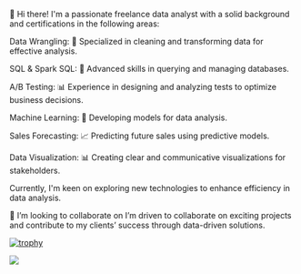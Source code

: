 👋 Hi there! I'm a passionate freelance data analyst with a solid background and certifications in the following areas:

Data Wrangling: 🧹 Specialized in cleaning and transforming data for effective analysis.

SQL & Spark SQL: 💾 Advanced skills in querying and managing databases.

A/B Testing: 📊 Experience in designing and analyzing tests to optimize business decisions.

Machine Learning: 🤖 Developing models for data analysis.

Sales Forecasting: 📈 Predicting future sales using predictive models.

Data Visualization: 📊 Creating clear and communicative visualizations for stakeholders.

Currently, I'm keen on exploring new technologies to enhance efficiency in data analysis. 

👯 I’m looking to collaborate on I’m driven to collaborate on exciting projects and contribute to my clients’ success through data-driven solutions.

[![trophy](https://github-profile-trophy.vercel.app/?username=MattiaMDR)](https://github.com/ryo-ma/github-profile-trophy)


[![](https://visitcount.itsvg.in/api?id=MattiaMDR&label=Profile%20Views&pretty=false)](https://visitcount.itsvg.in)

<!---
MattiaMDR/MattiaMDR is a ✨ special ✨ repository because its `README.md` (this file) appears on your GitHub profile.
You can click the Preview link to take a look at your changes.
--->
